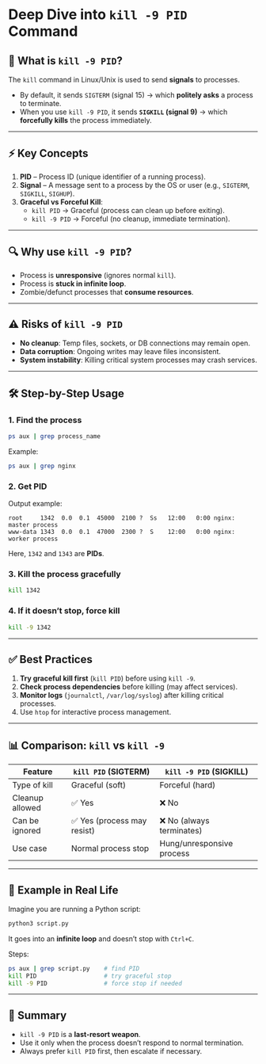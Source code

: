 # Deep Dive into `kill -9 PID` Command

## 📌 What is `kill -9 PID`?
The `kill` command in Linux/Unix is used to send **signals** to processes.  
- By default, it sends `SIGTERM` (signal 15) → which **politely asks** a process to terminate.  
- When you use `kill -9 PID`, it sends **`SIGKILL` (signal 9)** → which **forcefully kills** the process immediately.  

---

## ⚡ Key Concepts
1. **PID** – Process ID (unique identifier of a running process).
2. **Signal** – A message sent to a process by the OS or user (e.g., `SIGTERM`, `SIGKILL`, `SIGHUP`).
3. **Graceful vs Forceful Kill**:
   - `kill PID` → Graceful (process can clean up before exiting).
   - `kill -9 PID` → Forceful (no cleanup, immediate termination).

---

## 🔍 Why use `kill -9 PID`?
- Process is **unresponsive** (ignores normal `kill`).
- Process is **stuck in infinite loop**.
- Zombie/defunct processes that **consume resources**.

---

## ⚠️ Risks of `kill -9 PID`
- **No cleanup**: Temp files, sockets, or DB connections may remain open.
- **Data corruption**: Ongoing writes may leave files inconsistent.
- **System instability**: Killing critical system processes may crash services.

---

## 🛠️ Step-by-Step Usage

### 1. Find the process
```bash
ps aux | grep process_name
```
Example:
```bash
ps aux | grep nginx
```

### 2. Get PID
Output example:
```
root     1342  0.0  0.1  45000  2100 ?  Ss   12:00   0:00 nginx: master process
www-data 1343  0.0  0.1  47000  2300 ?  S    12:00   0:00 nginx: worker process
```
Here, `1342` and `1343` are **PIDs**.

### 3. Kill the process gracefully
```bash
kill 1342
```

### 4. If it doesn’t stop, force kill
```bash
kill -9 1342
```

---

## ✅ Best Practices
1. **Try graceful kill first** (`kill PID`) before using `kill -9`.
2. **Check process dependencies** before killing (may affect services).
3. **Monitor logs** (`journalctl`, `/var/log/syslog`) after killing critical processes.
4. Use `htop` for interactive process management.

---

## 📊 Comparison: `kill` vs `kill -9`

| Feature              | `kill PID` (SIGTERM)      | `kill -9 PID` (SIGKILL)  |
|----------------------|---------------------------|---------------------------|
| Type of kill         | Graceful (soft)           | Forceful (hard)          |
| Cleanup allowed      | ✅ Yes                    | ❌ No                     |
| Can be ignored       | ✅ Yes (process may resist)| ❌ No (always terminates) |
| Use case             | Normal process stop       | Hung/unresponsive process |

---

## 🚀 Example in Real Life
Imagine you are running a Python script:
```bash
python3 script.py
```
It goes into an **infinite loop** and doesn’t stop with `Ctrl+C`.

Steps:
```bash
ps aux | grep script.py    # find PID
kill PID                   # try graceful stop
kill -9 PID                # force stop if needed
```

---

## 🎯 Summary
- `kill -9 PID` is a **last-resort weapon**.  
- Use it only when the process doesn’t respond to normal termination.  
- Always prefer `kill PID` first, then escalate if necessary.
